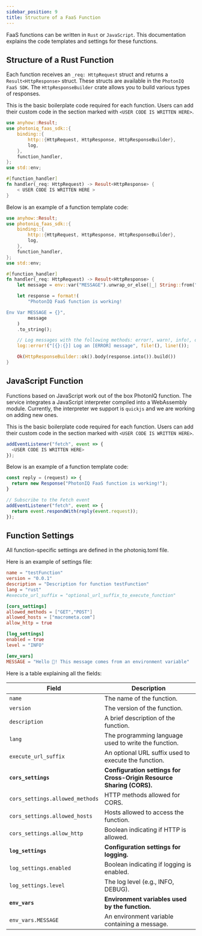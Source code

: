 ```yaml
---
sidebar_position: 9
title: Structure of a FaaS Function
---
```


FaaS functions can be written in `Rust` or `JavaScript`. This documentation explains the code templates and settings for these functions.

## Structure of a Rust Function

Each function receives an `_req: HttpRequest` struct and returns a `Result<HttpResponse>` struct. These structs are available in the `PhotonIQ FaaS SDK`. The `HttpResponseBuilder` crate allows you to build various types of responses.

This is the basic boilerplate code required for each function. Users can add their custom code in the section marked with `<USER CODE IS WRITTEN HERE>`.
```rust
use anyhow::Result;
use photoniq_faas_sdk::{
    binding::{
        http::{HttpRequest, HttpResponse, HttpResponseBuilder},
        log,
    },
    function_handler,
};
use std::env;

#[function_handler]
fn handler(_req: HttpRequest) -> Result<HttpResponse> {
    < USER CODE IS WRITTEN HERE >
}
```

Below is an example of a function template code:

```rust
use anyhow::Result;
use photoniq_faas_sdk::{
    binding::{
        http::{HttpRequest, HttpResponse, HttpResponseBuilder},
        log,
    },
    function_handler,
};
use std::env;

#[function_handler]
fn handler(_req: HttpRequest) -> Result<HttpResponse> {
    let message = env::var("MESSAGE").unwrap_or_else(|_| String::from("Missing message"));

    let response = format!(
        "PhotonIQ FaaS function is working!

Env Var MESSAGE = {}",
        message
    )
    .to_string();

    // Log messages with the following methods: error!, warn!, info!, debug!, trace!
    log::error!("[{}:{}] Log an [ERROR] message", file!(), line!());

    Ok(HttpResponseBuilder::ok().body(response.into()).build())
}
```

## JavaScript Function
Functions based on JavaScript work out of the box PhotonIQ function. The service integrates a JavaScript interpreter compiled into a WebAssembly module. Currently, the interpreter we support is `quickjs` and we are working on adding new ones.

This is the basic boilerplate code required for each function. Users can add their custom code in the section marked with `<USER CODE IS WRITTEN HERE>`.
```js
addEventListener("fetch", event => {
  <USER CODE IS WRITTEN HERE>
});
```

Below is an example of a function template code:

```js
const reply = (request) => {
  return new Response("PhotonIQ FaaS function is working!");
}

// Subscribe to the Fetch event
addEventListener("fetch", event => {
  return event.respondWith(reply(event.request));
});
```

## Function Settings
All function-specific settings are defined in the photoniq.toml file.

Here is an example of settings file:
```toml
name = "testFunction"
version = "0.0.1"
description = "Description for function testFunction"
lang = "rust"
#execute_url_suffix = "optional_url_suffix_to_execute_function"

[cors_settings]
allowed_methods = ["GET","POST"]
allowed_hosts = ["macrometa.com"]
allow_http = true

[log_settings]
enabled = true
level = "INFO"

[env_vars]
MESSAGE = "Hello 👋! This message comes from an environment variable"
```

Here is a table explaining all the fields:

| Field                         | Description                                                                |
|-------------------------------|----------------------------------------------------------------------------|
| `name`                        | The name of the function.                                                  |
| `version`                     | The version of the function.                                               |
| `description`                 | A brief description of the function.                                       |
| `lang`                        | The programming language used to write the function.                       |
| `execute_url_suffix`          | An optional URL suffix used to execute the function.                       |
| **`cors_settings`**           | **Configuration settings for Cross-Origin Resource Sharing (CORS).**       |
| `cors_settings.allowed_methods` | HTTP methods allowed for CORS.                                            |
| `cors_settings.allowed_hosts`  | Hosts allowed to access the function.                                       |
| `cors_settings.allow_http`     | Boolean indicating if HTTP is allowed.                                      |
| **`log_settings`**            | **Configuration settings for logging.**                                    |
| `log_settings.enabled`        | Boolean indicating if logging is enabled.                                  |
| `log_settings.level`          | The log level (e.g., INFO, DEBUG).                                         |
| **`env_vars`**                | **Environment variables used by the function.**                            |
| `env_vars.MESSAGE`            | An environment variable containing a message.                              |
